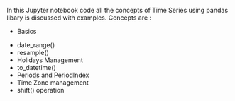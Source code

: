 In this Jupyter notebook code all the concepts of Time Series using pandas libary is discussed with examples.
Concepts are : <ul><li>Basics</li>
  <li>date_range()</li>
  <li>resample()</li>
  <li> Holidays Management</li>
  <li>to_datetime()</li>
  <li> Periods and PeriodIndex</li>
  <li> Time Zone management</li>
  <li> shift() operation</li></ul>
